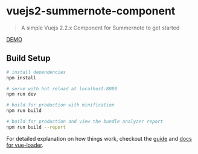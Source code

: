 # vuejs2-summernote-component

> A simple Vuejs 2.2.x Component for Summernote to get started

[DEMO](https://stefanneuser.github.io/vuejs2-summernote-component/dist/index.html)

## Build Setup

``` bash
# install dependencies
npm install

# serve with hot reload at localhost:8080
npm run dev

# build for production with minification
npm run build

# build for production and view the bundle analyzer report
npm run build --report
```

For detailed explanation on how things work, checkout the [guide](http://vuejs-templates.github.io/webpack/) and [docs for vue-loader](http://vuejs.github.io/vue-loader).

